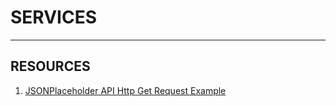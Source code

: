 # SERVICES  

--- 

## RESOURCES  

1. [JSONPlaceholder API Http Get Request Example](https://youtu.be/nSMG61w90Ks)
